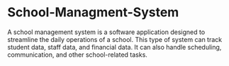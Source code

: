 # School-Managment-System
A school management system is a software application designed to streamline the daily operations of a school. This type of system can track student data, staff data, and financial data. It can also handle scheduling, communication, and other school-related tasks.
